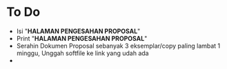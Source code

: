 # To Do
- Isi "**HALAMAN PENGESAHAN PROPOSAL**"
- Print "**HALAMAN PENGESAHAN PROPOSAL**"
- Serahin Dokumen Proposal sebanyak 3 eksemplar/copy paling lambat 1 minggu, Unggah softfile ke link yang udah ada 
- 